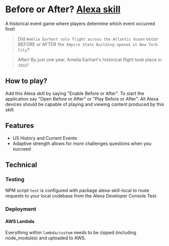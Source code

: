 # Before or After?  [Alexa skill](https://www.amazon.com/dp/B07NQ6QVTD/)
A historical event game where players determine which event occurred first!
> Did `Amelia Earhart solo flight across the Atlantic Ocean` occur BEFORE or AFTER `The Empire State Building opened in New York City`?

> After! By just one year, Amelia Earhart's historical flight took place in `1932`!


## How to play?
Add this Alexa skill by saying "Enable Before or After". To start the application say "Open Before or After" or "Play Before or After". All Alexa devices should be capable of playing and viewing content produced by this skill.

## Features
- US History and Current Events
- Adaptive strength allows for more challenges questions when you succeed

## Technical
### Testing
NPM script `test` is configured with package alexa-skill-local to route requests to your local codebase from the Alexa Developer Console Test.

### Deployment
#### AWS Lambda
Everything within `lambda/custom` needs to be zipped (including node_modules) and uploaded to AWS.
